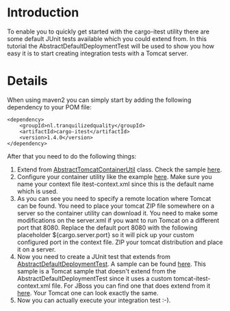 # Introduction #

To enable you to quickly get started with the cargo-itest utility there are some default JUnit tests available which you could extend from. In this tutorial the AbstractDefaultDeploymentTest will be used to show you how easy it is to start creating integration tests with a Tomcat server.

# Details #

When using maven2 you can simply start by adding the following dependency to your POM file:
```
<dependency>
	<groupId>nl.tranquilizedquality</groupId>
	<artifactId>cargo-itest</artifactId>
	<version>1.4.0</version>
</dependency>
```

After that you need to do the following things:
  1. Extend from [AbstractTomcatContainerUtil](http://cargo-itest.googlecode.com/svn/trunk/src/main/java/nl/tranquilizedquality/itest/cargo/AbstractTomcatContainerUtil.java) class. Check the sample [here](http://cargo-itest.googlecode.com/svn/trunk/src/test/java/nl/tranquilizedquality/itest/cargo/AppTomcatContainerUtil.java).
  1. Configure your container utility like the example [here](http://cargo-itest.googlecode.com/svn/trunk/src/test/resources/tomcat-itest-context.xml). Make sure you name your context file itest-context.xml since this is the default name which is used.
  1. As you can see you need to specify a remote location where Tomcat can be found. You need to place your tomcat ZIP file somewhere on a server so the container utility can download it. You need to make some modifications on the server.xml if you want to run Tomcat on a different port that 8080. Replace the default port 8080 with the following placeholder ${cargo.server.port} so it will pick up your custom configured port in the context file. ZIP your tomcat distribution and place it on a server.
  1. Now you need to create a JUnit test that extends from [AbstractDefaultDeploymentTest](.md). A sample can be found [here](http://cargo-itest.googlecode.com/svn/trunk/src/test/java/nl/tranquilizedquality/itest/tomcat/TestAppTomcatDeploymentTest.java). This sample is a Tomcat sample that doesn't extend from the AbstractDefaultDeploymentTest since it uses a custom tomcat-itest-context.xml file. For JBoss you can find one that does extend from it [here](http://cargo-itest.googlecode.com/svn/trunk/src/test/java/nl/tranquilizedquality/itest/jboss/TestAppJBossDeploymentTest.java). Your Tomcat one can look exactly the same.
  1. Now you can actually execute your integration test :-).